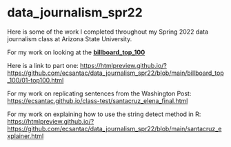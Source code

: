 # data_journalism_spr22
Here is some of the work I completed throughout my Spring 2022 data journalism class at Arizona State University.



For my work on looking at the **[billboard_top_100](https://htmlpreview.github.io/?https://github.com/ecsantac/data_journalism_spr22/blob/main/billboard_top_100/01-top100.html)**

Here is a link to part one: https://htmlpreview.github.io/?https://github.com/ecsantac/data_journalism_spr22/blob/main/billboard_top_100/01-top100.html

For my work on replicating sentences from the Washington Post: https://ecsantac.github.io/class-test/santacruz_elena_final.html

For my work on explaining how to use the string detect method in R: https://htmlpreview.github.io/?https://github.com/ecsantac/data_journalism_spr22/blob/main/santacruz_explainer.html

